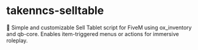 # takenncs-selltable
💊 Simple and customizable Sell Tablet script for FiveM using ox_inventory and qb-core. Enables item-triggered menus or actions for immersive roleplay.
